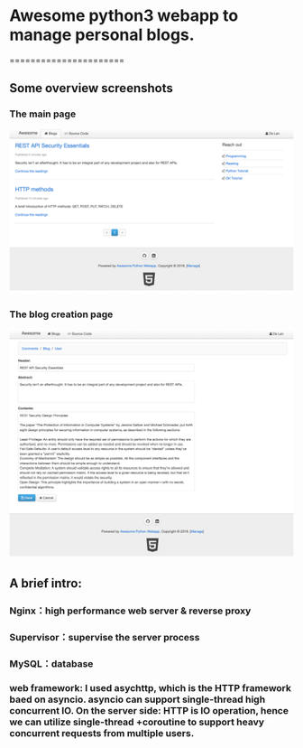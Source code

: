 # Awesome python3 webapp to manage personal blogs.
======================


## Some overview screenshots
### The main page
![alt text](https://github.com/Alanlande/Python-web-blog-app/blob/master/pics/Overview_Screen_Shot.png "The main page")



### The blog creation page
![alt text](https://github.com/Alanlande/Python-web-blog-app/blob/master/pics/Blog_Create_Screen_Shot.png "The blog creation page")


## A brief intro:
### Nginx：high performance web server & reverse proxy
### Supervisor：supervise the server process
### MySQL：database
### web framework: I used asychttp, which is the HTTP framework baed on asyncio. asyncio can support single-thread high concurrent IO. On the server side: HTTP is IO operation, hence we can utilize single-thread +coroutine to support heavy concurrent requests from multiple users.
